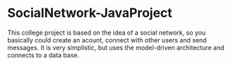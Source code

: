 # SocialNetwork-JavaProject
This college project is based on the idea of a social network, so you basically could create an acount, connect with other users and send messages. It is very simplistic, but uses the model-driven architecture and connects to a data base.
